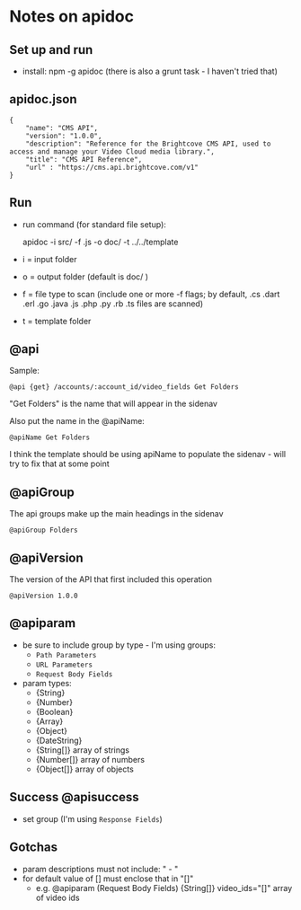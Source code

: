 # Notes on apidoc

## Set up and run

- install: npm -g apidoc
(there is also a grunt task - I haven't tried that)

## apidoc.json

    {
        "name": "CMS API",
        "version": "1.0.0",
        "description": "Reference for the Brightcove CMS API, used to access and manage your Video Cloud media library.",
        "title": "CMS API Reference",
        "url" : "https://cms.api.brightcove.com/v1"
    }

## Run

- run command (for standard file setup):

    apidoc -i src/  -f .js -o doc/ -t ../../template

- i = input folder
- o = output folder (default is doc/ )
- f = file type to scan (include one or more -f flags; by default, .cs .dart .erl .go .java .js .php .py .rb .ts files are scanned)
- t = template folder

## @api

Sample:

    @api {get} /accounts/:account_id/video_fields Get Folders

"Get Folders" is the name that will appear in the sidenav

Also put the name in the @apiName:

    @apiName Get Folders

I think the template should be using apiName to populate the sidenav - will try to fix that at some point

## @apiGroup

The api groups make up the main headings in the sidenav

    @apiGroup Folders

## @apiVersion

The version of the API that first included this operation

    @apiVersion 1.0.0

## @apiparam

- be sure to include group by type - I'm using groups:
    - `Path Parameters`
    - `URL Parameters`
    - `Request Body Fields`
- param types:
    - {String}
    - {Number}
    - {Boolean}
    - {Array}
    - {Object}
    - {DateString}
    - {String[]} array of strings
    - {Number[]} array of numbers
    - {Object[]} array of objects

## Success @apisuccess

- set group (I'm using `Response Fields`)

## Gotchas

- param descriptions must not include: " - "
- for default value of [] must enclose that in "[]"
    - e.g. @apiparam (Request Body Fields) {String[]} video_ids="[]" array of video ids